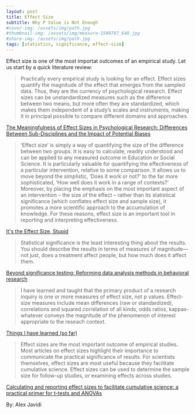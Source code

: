 ```yaml
---
layout: post
title: Effect Size
subtitle: Why P Value is Not Enough
#cover-img: /assets/img/path.jpg
#thumbnail-img: /assets/img/measure-1509707_640.jpg
#share-img: /assets/img/path.jpg
tags: [statistics, significance, effect-size]
---
```


Effect size is one of the most importat outcomes of an empirical study. Let us start by a quick literature review:

> Practically every empirical study is looking for an effect. Effect sizes quantify the magnitude of the effect that emerges from the sampled data. Thus, they are the currency of psychological research. Effect sizes can be unstandardized measures such as the difference between two means, but more often they are standardized, which makes them independent of a study’s scales and instruments, making it in principal possible to compare different domains and approaches.

[The Meaningfulness of Effect Sizes in Psychological Research: Differences Between Sub-Disciplines and the Impact of Potential Biases
](https://www.frontiersin.org/articles/10.3389/fpsyg.2019.00813/full)


> ‘Effect size’ is simply a way of quantifying the size of the difference between 
two groups. It is easy to calculate, readily understood and can be applied to any 
measured outcome in Education or Social Science. It is particularly valuable for
quantifying the effectiveness of a particular intervention, relative to some comparison.
It allows us to move beyond the simplistic, ‘Does it work or not?’ to the far more 
sophisticated, ‘How well does it work in a range of contexts?’ Moreover, by placing 
the emphasis on the most important aspect of an intervention – the size of the effect – 
rather than its statistical significance (which conflates effect size and sample size), it 
promotes a more scientific approach to the accumulation of knowledge. For these 
reasons, effect size is an important tool in reporting and interpreting effectiveness.

[It's the Effect Size, Stupid](https://f.hubspotusercontent30.net/hubfs/5191137/attachments/ebe/ESguide.pdf)

> Statistical significance is the least interesting thing about the results. You should describe the results in terms of measures of magnitude—not just, does a treatment affect people, but how much does it affect them.
 
 [Beyond significance testing: Reforming data analysis methods in behavioral research](https://psycnet.apa.org/record/2004-13019-000)

> I have learned and taught that the primary product of a research inquiry is one or more measures of effect size, not p values. Effect-size measures include mean differences (raw or standardized), correlations and squared correlation of all kinds, odds ratios, kappas-whatever conveys the magnitude of the phenomenon of interest appropriate to the reseach context.

[Things I have learned (so far)](https://tech.me.holycross.edu/files/2015/03/Cohen_1990.pdf)

> Effect sizes are the most important outcome of empirical studies. Most articles on effect sizes highlight their importance to communicate the practical significance of results. For scientists themselves, effect sizes are most useful because they facilitate cumulative science. Effect sizes can be used to determine the sample size for follow-up studies, or examining effects across studies.
 
 [Calculating and reporting effect sizes to facilitate cumulative science: a practical primer for t-tests and ANOVAs](https://www.ncbi.nlm.nih.gov/pmc/articles/PMC3840331/)


 By: Alex Javidi
